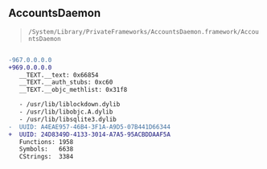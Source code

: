 ## AccountsDaemon

> `/System/Library/PrivateFrameworks/AccountsDaemon.framework/AccountsDaemon`

```diff

-967.0.0.0.0
+969.0.0.0.0
   __TEXT.__text: 0x66854
   __TEXT.__auth_stubs: 0xc60
   __TEXT.__objc_methlist: 0x31f8

   - /usr/lib/liblockdown.dylib
   - /usr/lib/libobjc.A.dylib
   - /usr/lib/libsqlite3.dylib
-  UUID: A4EAE957-46B4-3F1A-A9D5-07B441D66344
+  UUID: 24D8349D-4133-3014-A7A5-95ACBDDAAF5A
   Functions: 1958
   Symbols:   6638
   CStrings:  3384

```
